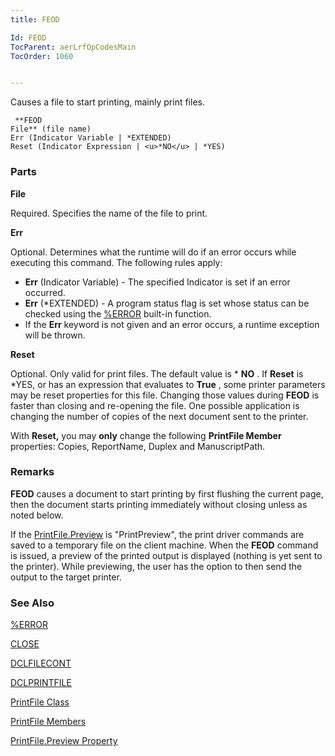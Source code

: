 ```yaml
---
title: FEOD

Id: FEOD
TocParent: aerLrfOpCodesMain
TocOrder: 1060


---
```


Causes a file to start printing, mainly print files.

```
 **FEOD
File** (file name)
Err (Indicator Variable | *EXTENDED)
Reset (Indicator Expression | <u>*NO</u> | *YES)
```

### Parts

**File** 

Required. Specifies the name of the file to print.


**Err** 

Optional. Determines what the runtime will do if an error occurs while executing this command. The following rules apply: 

- **Err** (Indicator Variable) - The specified Indicator is set if an error occurred.
- **Err** (*EXTENDED) - A program status flag is set whose status can be checked using the [%ERROR](ERROR_Function.html) built-in function.
- If the **Err** keyword is not given and an error occurs, a runtime exception will be thrown.


**Reset** 

Optional. Only valid for print files. The default value is * **NO** . If **Reset** is *YES, or has an expression that evaluates to **True** , some printer parameters may be reset properties for this file. Changing those values during **FEOD** is faster than closing and re-opening the file. One possible application is changing the number of copies of the next document sent to the printer.


With **Reset,** you may **only** change the following **PrintFile Member** properties: Copies, ReportName, Duplex and ManuscriptPath.


### Remarks
**FEOD** causes a document to start printing by first flushing the current page, then the document starts printing immediately without closing unless as noted below. 

If the [PrintFile.Preview](Preview_Property.html) is "PrintPreview", the print driver commands are saved to a temporary file on the client machine. When the **FEOD** command is issued, a preview of the printed output is displayed (nothing is yet sent to the printer). While previewing, the user has the option to then send the output to the target printer. 

### See Also
[%ERROR](ERROR_Function.html)

[CLOSE](CLOSE.html)

[DCLFILECONT](DCLFILECONT.html)

[DCLPRINTFILE](DCLPRINTFILE.html)

[PrintFile Class](aerLrfPrintFileClass.html)

[PrintFile Members](aerLrfPrintFileMembers.html)

[PrintFile.Preview Property](Preview_Property.html) 
